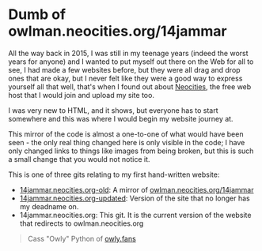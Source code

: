 # Dumb of owlman.neocities.org/14jammar

All the way back in 2015, I was still in my teenage years (indeed the worst years for anyone) and I wanted to put myself out there on the Web for all to see, I had made a few websites before, but they were all drag and drop ones that are okay, but I never felt like they were a good way to express yourself all that well, that's when I found out about [Neocities](https://neocities.org), the free web host that I would join and upload my site too.

I was very new to HTML, and it shows, but everyone has to start somewhere and this was where I would begin my website journey at.

This mirror of the code is almost a one-to-one of what would have been seen - the only real thing changed here is only visible in the code; I have only changed links to things like images from being broken, but this is such a small change that you would not notice it.

This is one of three gits relating to my first hand-written website:

* [14jammar.neocities.org-old](https://github.com/DynTylluan/14jammar.neocities.org-old): A mirror of [owlman.neocities.org/14jammar](https://owlman.neocities.org/14jammar)
* [14jammar.neocities.org-updated](https://github.com/DynTylluan/14jammar.neocities.org-updated): Version of the site that no longer has my deadname on.
* 14jammar.neocities.org: This git. It is the current version of the website that redirects to owlman.neocities.org

> Cass "Owly" Python of [owly.fans](https://owly.fans)
